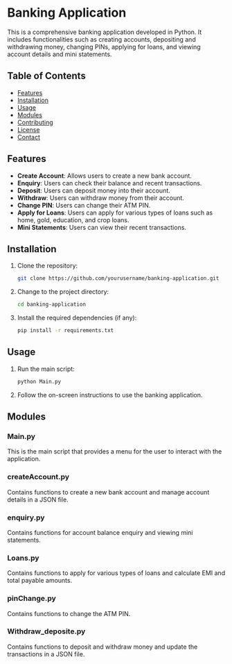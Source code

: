 # Banking Application

This is a comprehensive banking application developed in Python. It includes functionalities such as creating accounts, depositing and withdrawing money, changing PINs, applying for loans, and viewing account details and mini statements.

## Table of Contents

- [Features](#features)
- [Installation](#installation)
- [Usage](#usage)
- [Modules](#modules)
- [Contributing](#contributing)
- [License](#license)
- [Contact](#contact)

## Features

- **Create Account**: Allows users to create a new bank account.
- **Enquiry**: Users can check their balance and recent transactions.
- **Deposit**: Users can deposit money into their account.
- **Withdraw**: Users can withdraw money from their account.
- **Change PIN**: Users can change their ATM PIN.
- **Apply for Loans**: Users can apply for various types of loans such as home, gold, education, and crop loans.
- **Mini Statements**: Users can view their recent transactions.

## Installation

1. Clone the repository:

    ```sh
    git clone https://github.com/yourusername/banking-application.git
    ```

2. Change to the project directory:

    ```sh
    cd banking-application
    ```

3. Install the required dependencies (if any):

    ```sh
    pip install -r requirements.txt
    ```

## Usage

1. Run the main script:

    ```sh
    python Main.py
    ```

2. Follow the on-screen instructions to use the banking application.

## Modules

### Main.py

This is the main script that provides a menu for the user to interact with the application.

### createAccount.py

Contains functions to create a new bank account and manage account details in a JSON file.

### enquiry.py

Contains functions for account balance enquiry and viewing mini statements.

### Loans.py

Contains functions to apply for various types of loans and calculate EMI and total payable amounts.

### pinChange.py

Contains functions to change the ATM PIN.

### Withdraw_deposite.py

Contains functions to deposit and withdraw money and update the transactions in a JSON file.